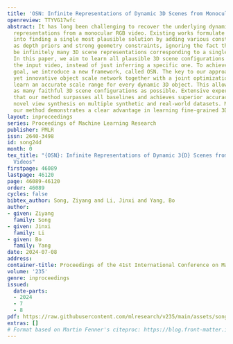 ```yaml
---
title: 'OSN: Infinite Representations of Dynamic 3D Scenes from Monocular Videos'
openreview: TTYVG17wfc
abstract: It has long been challenging to recover the underlying dynamic 3D scene
  representations from a monocular RGB video. Existing works formulate this problem
  into finding a single most plausible solution by adding various constraints such
  as depth priors and strong geometry constraints, ignoring the fact that there could
  be infinitely many 3D scene representations corresponding to a single dynamic video.
  In this paper, we aim to learn all plausible 3D scene configurations that match
  the input video, instead of just inferring a specific one. To achieve this ambitious
  goal, we introduce a new framework, called OSN. The key to our approach is a simple
  yet innovative object scale network together with a joint optimization module to
  learn an accurate scale range for every dynamic 3D object. This allows us to sample
  as many faithful 3D scene configurations as possible. Extensive experiments show
  that our method surpasses all baselines and achieves superior accuracy in dynamic
  novel view synthesis on multiple synthetic and real-world datasets. Most notably,
  our method demonstrates a clear advantage in learning fine-grained 3D scene geometry.
layout: inproceedings
series: Proceedings of Machine Learning Research
publisher: PMLR
issn: 2640-3498
id: song24d
month: 0
tex_title: "{OSN}: Infinite Representations of Dynamic 3{D} Scenes from Monocular
  Videos"
firstpage: 46089
lastpage: 46120
page: 46089-46120
order: 46089
cycles: false
bibtex_author: Song, Ziyang and Li, Jinxi and Yang, Bo
author:
- given: Ziyang
  family: Song
- given: Jinxi
  family: Li
- given: Bo
  family: Yang
date: 2024-07-08
address:
container-title: Proceedings of the 41st International Conference on Machine Learning
volume: '235'
genre: inproceedings
issued:
  date-parts:
  - 2024
  - 7
  - 8
pdf: https://raw.githubusercontent.com/mlresearch/v235/main/assets/song24d/song24d.pdf
extras: []
# Format based on Martin Fenner's citeproc: https://blog.front-matter.io/posts/citeproc-yaml-for-bibliographies/
---
```

